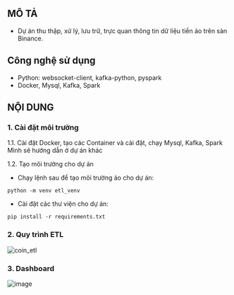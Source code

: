 ## MÔ TẢ
- Dự án thu thập, xử lý, lưu trữ, trực quan thông tin dữ liệu tiền ảo trên sàn Binance.

## Công nghệ sử dụng
- Python: websocket-client, kafka-python, pyspark
- Docker, Mysql, Kafka, Spark

## NỘI DUNG
### 1. Cài đặt môi trường
1.1. Cài đặt Docker, tạo các Container và cài đặt, chạy Mysql, Kafka, Spark
    Mình sẽ hướng dẫn ở dự án khác

1.2. Tạo môi trường cho dự án
- Chạy lệnh sau để tạo môi trường ảo cho dự án:

```python -m venv etl_venv```
- Cài đặt các thư viện cho dự án:

```pip install -r requirements.txt```

### 2. Quy trình ETL
![coin_etl](https://github.com/user-attachments/assets/aece0f5a-aca0-4818-8d37-adff050a358a)

### 3. Dashboard
![image](https://github.com/user-attachments/assets/855a0318-dd07-4a5b-a9cc-d0e8deac01f0)
